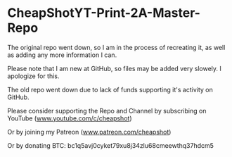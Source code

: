 # CheapShotYT-Print-2A-Master-Repo

The original repo went down, so I am in the process of recreating it, as well as adding any more information I can.

Please note that I am new at GitHub, so files may be added very slowely. I apologize for this.

The old repo went down due to lack of funds supporting it's activity on GitHub.

Please consider supporting the Repo and Channel by subscribing on YouTube (www.youtube.com/c/cheapshot)

Or by joining my Patreon (www.patreon.com/cheapshot)

Or by donating BTC: bc1q5avj0cyket79xu8j34zlu68cmeewthq37hdcm5
